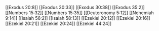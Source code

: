 [[Exodus 20:8]]
[[Exodus 30:33]]
[[Exodus 30:38]]
[[Exodus 35:2]]
[[Numbers 15:32]]
[[Numbers 15:35]]
[[Deuteronomy 5:12]]
[[Nehemiah 9:14]]
[[Isaiah 56:2]]
[[Isaiah 58:13]]
[[Ezekiel 20:12]]
[[Ezekiel 20:16]]
[[Ezekiel 20:21]]
[[Ezekiel 20:24]]
[[Ezekiel 44:24]]
